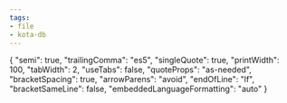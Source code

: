 ```yaml
---
tags:
- file
- kota-db
---
```

{
  "semi": true,
  "trailingComma": "es5",
  "singleQuote": true,
  "printWidth": 100,
  "tabWidth": 2,
  "useTabs": false,
  "quoteProps": "as-needed",
  "bracketSpacing": true,
  "arrowParens": "avoid",
  "endOfLine": "lf",
  "bracketSameLine": false,
  "embeddedLanguageFormatting": "auto"
}